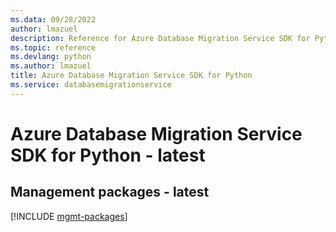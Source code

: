```yaml
---
ms.data: 09/28/2022
author: lmazuel
description: Reference for Azure Database Migration Service SDK for Python
ms.topic: reference
ms.devlang: python
ms.author: lmazuel
title: Azure Database Migration Service SDK for Python
ms.service: databasemigrationservice
---
```

# Azure Database Migration Service SDK for Python - latest

## Management packages - latest
[!INCLUDE [mgmt-packages](database-migration-service-mgmt-index.md)]